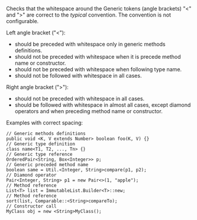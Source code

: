 Checks that the whitespace around the Generic tokens (angle brackets)
"\<" and "\>" are correct to the *typical* convention. The convention is
not configurable.

Left angle bracket ("\<"):

  - should be preceded with whitespace only in generic methods
    definitions.
  - should not be preceded with whitespace when it is precede method
    name or constructor.
  - should not be preceded with whitespace when following type name.
  - should not be followed with whitespace in all cases.

Right angle bracket ("\>"):

  - should not be preceded with whitespace in all cases.
  - should be followed with whitespace in almost all cases, except
    diamond operators and when preceding method name or constructor.

Examples with correct spacing:

``` 
// Generic methods definitions
public void <K, V extends Number> boolean foo(K, V) {}
// Generic type definition
class name<T1, T2, ..., Tn> {}
// Generic type reference
OrderedPair<String, Box<Integer>> p;
// Generic preceded method name
boolean same = Util.<Integer, String>compare(p1, p2);
// Diamond operator
Pair<Integer, String> p1 = new Pair<>(1, "apple");
// Method reference
List<T> list = ImmutableList.Builder<T>::new;
// Method reference
sort(list, Comparable::<String>compareTo);
// Constructor call
MyClass obj = new <String>MyClass();
        
```
